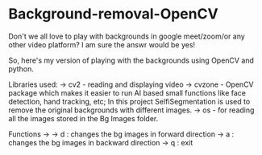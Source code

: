 # Background-removal-OpenCV
Don't we all love to play with backgrounds in google meet/zoom/or any other video platform?
I am sure the answr would be yes!

So, here's my version of playing with the backgrounds using OpenCV and python.

Libraries used:
-> cv2 - reading and displaying video
-> cvzone - OpenCV package which makes it easier to run AI based small functions like face detection, hand tracking, etc; In this project SelfiSegmentation is used to remove the original backgrounds with different images.
-> os - for reading all the images stored in the Bg Images folder.

Functions ->
 -> d : changes the bg images in forward direction
 -> a : changes the bg images in backward direction
 -> q : exit
